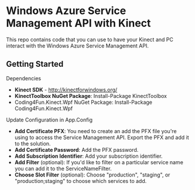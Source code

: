 <h1>Windows Azure Service Management API with Kinect</h1>
<p>This repo contains code that you can use to have your Kinect and PC interact with the Windows Azure Service Management API.
</p>

<h2>Getting Started</h2>
<p>Dependencies</p>
<ul>
    <li><strong>Kinect SDK</strong> - <a href="http://kinectforwindows.org/">http://kinectforwindows.org/</a></li>
    <li><strong>KinectToolbox NuGet Package</strong>: Install-Package KinectToolbox</li>
    <li><string>Coding4Fun.Kinect.Wpf NuGet Package</strong>: Install-Package Coding4Fun.Kinect.Wpf</li>
</ul>
<p>Update Configuration in App.Config</p>
<ul>
    <li><strong>Add Certificate PFX</strong>: You need to create an add the PFX file you're using to access the Service Management API. Export the PFX and add it to the solution.</li>
    <li><strong>Add Certificate Password</strong>: Add the PFX password.</li>
    <li><strong>Add Subscription Identifier</strong>: Add your subscription identifier.</li>
    <li><strong>Add Filter</strong> (optional): If you'd like to filter on a particular service name you can add it to the ServiceNameFilter.</li>
    <li><strong>Choose Slot Filter</strong> (optional): Choose "production", "staging", or "production;staging" to choose which services to add.</li>
</ul>